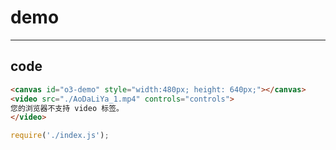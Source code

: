 # demo

-----

## code

```html
<canvas id="o3-demo" style="width:480px; height: 640px;"></canvas>
<video src="./AoDaLiYa_1.mp4" controls="controls">
您的浏览器不支持 video 标签。
</video>

```

```js
require('./index.js');

```

